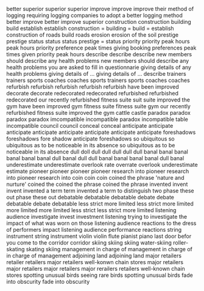 better
superior
superior
superior
improve
improve
improve their method of logging
requiring logging companies to adopt a better logging method
better
improve
better
improve
superior
construction
construction
building
build
establish
establish
construction = building = build = establish
construction of roads 
build roads
erosion
erosion of the soil
prestige
prestige
status
status
status
prestige = status
priority
priority
peak hours
peak hours
priority
preference
peak times
giving booking preferences peak times
given priority peak hours
describe
describe
describe
new members should describe any health problems
new members should describe any health problems
you are asked to fill in questionnarie giving details of any health problems
giving details of ...
giving details of ...
describe
trainers
trainers
sports
coaches
coaches
sports
trainers sports coaches
coaches
refurbish
refurbish
refurbish
refurbish
refurbish
have been improved
decorate
decorate
redecorated
redecorated
refurbished
refurbished
redecorated
our recently refurbished fitness suite
suit
suite
improved the gym
have been improved 
gym 
fitness suite
fitness suite
gym 
our recently refurbished fitness suite
improved the gym
cattle
castle
paradox
paradox
paradox
paradox
imcompatible
incompatible
paradox
incompatible
table
incompatible
council
council
conceal
conceal
anticipate
anticipate
anticipate
anticipate
anticipate
anticipate
anticipate
anticipate
foreshadows
foreshadows
fore
shadow
anticipate
foreshadows
so ubiquitous
so ubiquitous as to be noticeable in its absence
so ubiquitous as to be noticeable in its absence
dull
doll
dull
dull
dull
dull
dull
banal
banal
banal
banal
banal
banal
dull
banal
dull
dull
banal
banal
banal
banal
dull
banal
underestimate
underestimate
overlook
rate
overrate
overlook
underestimate
estimate
pioneer
pioneer
pioneer
pioneer research into
pioneer research into
pioneer research into
coin
coin
coin
coined the phrase 'nature and nurture'
coined the
coined the phrase
coined the phrase
invented invent
invent
invented a term
term
invented a term to distinguish two 
phase these out
phase these out
debatable
debatable
debatable
debate
debate
debatable
debate
debatable
less strict
more limited
less strict
more limited
more limited
more limited 
less strict
less strict
more limited
listening
audience
investigate
invest
investment
listening
trying to investigate the impact of what was worn on those listening 
audience reactions to the dress of performers
impact listening 
audience performance
reactions
string instrument
string instrument
violin
violin
flute
pianist
piano
last door befor you come to the corridor
corridor
skiing
skiing
skiing
water-skiing
roller-skating
skating
skiing
management
in charge of
management
in charge of 
in charge of 
management
adjoining land
adjoining land
major retailers
retailer
retailers
major retailers
well-konwn chain stores
major retailers
major retailers
major retailers
major rerailers
retailers
well-known chain stores
spotting unusual birds
seeing rare birds
spotting unusual birds
fade into obscurity
fade into obscurity